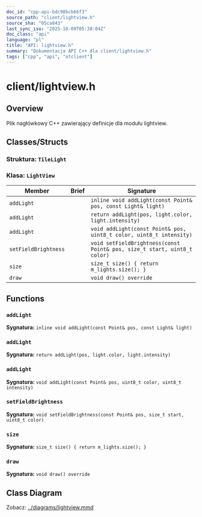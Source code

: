 ```yaml
---
doc_id: "cpp-api-bdc98bcb66f3"
source_path: "client/lightview.h"
source_sha: "05ca843"
last_sync_iso: "2025-10-09T05:38:04Z"
doc_class: "api"
language: "pl"
title: "API: lightview.h"
summary: "Dokumentacja API C++ dla client/lightview.h"
tags: ["cpp", "api", "otclient"]
---
```


# client/lightview.h

## Overview

Plik nagłówkowy C++ zawierający definicje dla modułu lightview.

## Classes/Structs

### Struktura: `TileLight`

### Klasa: `LightView`

| Member | Brief | Signature |
|--------|-------|-----------|
| `addLight` |  | `inline void addLight(const Point& pos, const Light& light)` |
| `addLight` |  | `return addLight(pos, light.color, light.intensity)` |
| `addLight` |  | `void addLight(const Point& pos, uint8_t color, uint8_t intensity)` |
| `setFieldBrightness` |  | `void setFieldBrightness(const Point& pos, size_t start, uint8_t color)` |
| `size` |  | `size_t size() { return m_lights.size(); }` |
| `draw` |  | `void draw() override` |

## Functions

### `addLight`

**Sygnatura:** `inline void addLight(const Point& pos, const Light& light)`

### `addLight`

**Sygnatura:** `return addLight(pos, light.color, light.intensity)`

### `addLight`

**Sygnatura:** `void addLight(const Point& pos, uint8_t color, uint8_t intensity)`

### `setFieldBrightness`

**Sygnatura:** `void setFieldBrightness(const Point& pos, size_t start, uint8_t color)`

### `size`

**Sygnatura:** `size_t size() { return m_lights.size(); }`

### `draw`

**Sygnatura:** `void draw() override`

## Class Diagram

Zobacz: [../diagrams/lightview.mmd](../diagrams/lightview.mmd)
